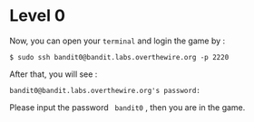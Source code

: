 Level 0
===
Now, you can open your `terminal` and login the game by :
```
$ sudo ssh bandit0@bandit.labs.overthewire.org -p 2220
```
After that, you will see :
```
bandit0@bandit.labs.overthewire.org's password:
```
Please input the password ` bandit0` , then you are in the game.
